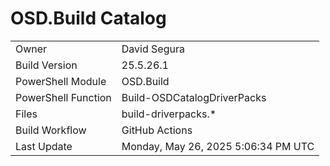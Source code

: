﻿# OSD.Build Catalog

| | |
|-|-|
| Owner | David Segura |
| Build Version | 25.5.26.1 |
| PowerShell Module | OSD.Build |
| PowerShell Function | Build-OSDCatalogDriverPacks |
| Files | build-driverpacks.* |
| Build Workflow | GitHub Actions |
| Last Update | Monday, May 26, 2025 5:06:34 PM UTC |
